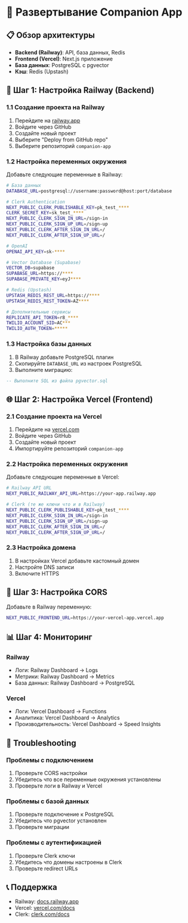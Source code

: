 # 🚀 Развертывание Companion App

## 📋 Обзор архитектуры

- **Backend (Railway)**: API, база данных, Redis
- **Frontend (Vercel)**: Next.js приложение
- **База данных**: PostgreSQL с pgvector
- **Кэш**: Redis (Upstash)

## 🔧 Шаг 1: Настройка Railway (Backend)

### 1.1 Создание проекта на Railway

1. Перейдите на [railway.app](https://railway.app)
2. Войдите через GitHub
3. Создайте новый проект
4. Выберите "Deploy from GitHub repo"
5. Выберите репозиторий `companion-app`

### 1.2 Настройка переменных окружения

Добавьте следующие переменные в Railway:

```bash
# База данных
DATABASE_URL=postgresql://username:password@host:port/database

# Clerk Authentication
NEXT_PUBLIC_CLERK_PUBLISHABLE_KEY=pk_test_****
CLERK_SECRET_KEY=sk_test_****
NEXT_PUBLIC_CLERK_SIGN_IN_URL=/sign-in
NEXT_PUBLIC_CLERK_SIGN_UP_URL=/sign-up
NEXT_PUBLIC_CLERK_AFTER_SIGN_IN_URL=/
NEXT_PUBLIC_CLERK_AFTER_SIGN_UP_URL=/

# OpenAI
OPENAI_API_KEY=sk-****

# Vector Database (Supabase)
VECTOR_DB=supabase
SUPABASE_URL=https://****
SUPABASE_PRIVATE_KEY=eyJ****

# Redis (Upstash)
UPSTASH_REDIS_REST_URL=https://****
UPSTASH_REDIS_REST_TOKEN=AZ****

# Дополнительные сервисы
REPLICATE_API_TOKEN=r8_****
TWILIO_ACCOUNT_SID=AC***
TWILIO_AUTH_TOKEN=*****
```

### 1.3 Настройка базы данных

1. В Railway добавьте PostgreSQL плагин
2. Скопируйте `DATABASE_URL` из настроек PostgreSQL
3. Выполните миграцию:

```sql
-- Выполните SQL из файла pgvector.sql
```

## 🌐 Шаг 2: Настройка Vercel (Frontend)

### 2.1 Создание проекта на Vercel

1. Перейдите на [vercel.com](https://vercel.com)
2. Войдите через GitHub
3. Создайте новый проект
4. Импортируйте репозиторий `companion-app`

### 2.2 Настройка переменных окружения

Добавьте следующие переменные в Vercel:

```bash
# Railway API URL
NEXT_PUBLIC_RAILWAY_API_URL=https://your-app.railway.app

# Clerk (те же ключи что и в Railway)
NEXT_PUBLIC_CLERK_PUBLISHABLE_KEY=pk_test_****
NEXT_PUBLIC_CLERK_SIGN_IN_URL=/sign-in
NEXT_PUBLIC_CLERK_SIGN_UP_URL=/sign-up
NEXT_PUBLIC_CLERK_AFTER_SIGN_IN_URL=/
NEXT_PUBLIC_CLERK_AFTER_SIGN_UP_URL=/
```

### 2.3 Настройка домена

1. В настройках Vercel добавьте кастомный домен
2. Настройте DNS записи
3. Включите HTTPS

## 🔄 Шаг 3: Настройка CORS

Добавьте в Railway переменную:

```bash
NEXT_PUBLIC_FRONTEND_URL=https://your-vercel-app.vercel.app
```

## 📊 Шаг 4: Мониторинг

### Railway
- Логи: Railway Dashboard → Logs
- Метрики: Railway Dashboard → Metrics
- База данных: Railway Dashboard → PostgreSQL

### Vercel
- Логи: Vercel Dashboard → Functions
- Аналитика: Vercel Dashboard → Analytics
- Производительность: Vercel Dashboard → Speed Insights

## 🚨 Troubleshooting

### Проблемы с подключением
1. Проверьте CORS настройки
2. Убедитесь что все переменные окружения установлены
3. Проверьте логи в Railway и Vercel

### Проблемы с базой данных
1. Проверьте подключение к PostgreSQL
2. Убедитесь что pgvector установлен
3. Проверьте миграции

### Проблемы с аутентификацией
1. Проверьте Clerk ключи
2. Убедитесь что домены настроены в Clerk
3. Проверьте redirect URLs

## 📞 Поддержка

- Railway: [docs.railway.app](https://docs.railway.app)
- Vercel: [vercel.com/docs](https://vercel.com/docs)
- Clerk: [clerk.com/docs](https://clerk.com/docs) 